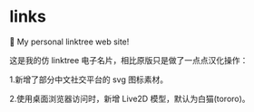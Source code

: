 # links
🔗 My personal linktree web site!

这是我的仿 linktree 电子名片，相比原版只是做了一点点汉化操作：

1.新增了部分中文社交平台的 svg 图标素材。

2.使用桌面浏览器访问时，新增 Live2D 模型，默认为白猫(tororo)。
